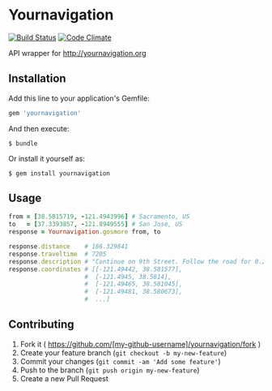 # Yournavigation

[![Build Status](https://travis-ci.org/r-ideas/yournavigation.svg)](https://travis-ci.org/r-ideas/yournavigation)
[![Code Climate](https://codeclimate.com/github/r-ideas/yournavigation/badges/gpa.svg)](https://codeclimate.com/github/r-ideas/yournavigation)

API wrapper for http://yournavigation.org

## Installation

Add this line to your application's Gemfile:

```ruby
gem 'yournavigation'
```

And then execute:

    $ bundle

Or install it yourself as:

    $ gem install yournavigation

## Usage

```ruby
from = [38.5815719, -121.4943996] # Sacramento, US
to   = [37.3393857, -121.8949555] # San Jose, US
response = Yournavigation.gosmore from, to

response.distance    # 186.329841
response.traveltime  # 7205
response.description # "Continue on 9th Street. Follow the road for 0.2 mi.<br>.."
response.coordinates # [[-121.49442, 38.581577],
                     #  [-121.4945, 38.5814],
                     #  [-121.49465, 38.581045],
                     #  [-121.49481, 38.580673],
                     #  ...]
```

## Contributing

1. Fork it ( https://github.com/[my-github-username]/yournavigation/fork )
2. Create your feature branch (`git checkout -b my-new-feature`)
3. Commit your changes (`git commit -am 'Add some feature'`)
4. Push to the branch (`git push origin my-new-feature`)
5. Create a new Pull Request
